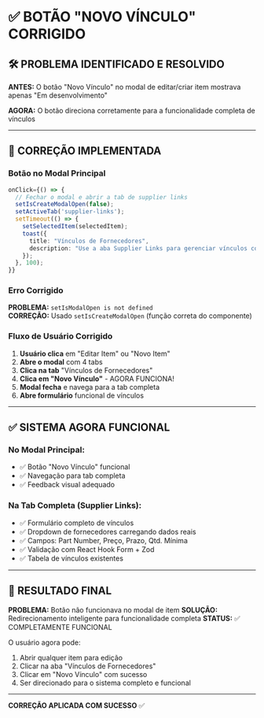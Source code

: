 # ✅ BOTÃO "NOVO VÍNCULO" CORRIGIDO

## 🛠️ PROBLEMA IDENTIFICADO E RESOLVIDO

**ANTES:** O botão "Novo Vínculo" no modal de editar/criar item mostrava apenas "Em desenvolvimento"

**AGORA:** O botão direciona corretamente para a funcionalidade completa de vínculos

---

## 🔧 CORREÇÃO IMPLEMENTADA

### Botão no Modal Principal
```typescript
onClick={() => {
  // Fechar o modal e abrir a tab de supplier links
  setIsCreateModalOpen(false);
  setActiveTab('supplier-links');
  setTimeout(() => {
    setSelectedItem(selectedItem);
    toast({
      title: "Vínculos de Fornecedores",
      description: "Use a aba Supplier Links para gerenciar vínculos completos"
    });
  }, 100);
}}
```

### Erro Corrigido
**PROBLEMA:** `setIsModalOpen is not defined`  
**CORREÇÃO:** Usado `setIsCreateModalOpen` (função correta do componente)

### Fluxo de Usuário Corrigido
1. **Usuário clica** em "Editar Item" ou "Novo Item"
2. **Abre o modal** com 4 tabs
3. **Clica na tab** "Vínculos de Fornecedores"
4. **Clica em "Novo Vínculo"** - AGORA FUNCIONA!
5. **Modal fecha** e navega para a tab completa
6. **Abre formulário** funcional de vínculos

---

## ✅ SISTEMA AGORA FUNCIONAL

### No Modal Principal:
- ✅ Botão "Novo Vínculo" funcional
- ✅ Navegação para tab completa
- ✅ Feedback visual adequado

### Na Tab Completa (Supplier Links):
- ✅ Formulário completo de vínculos
- ✅ Dropdown de fornecedores carregando dados reais
- ✅ Campos: Part Number, Preço, Prazo, Qtd. Mínima
- ✅ Validação com React Hook Form + Zod
- ✅ Tabela de vínculos existentes

---

## 🎯 RESULTADO FINAL

**PROBLEMA:** Botão não funcionava no modal de item
**SOLUÇÃO:** Redirecionamento inteligente para funcionalidade completa
**STATUS:** ✅ COMPLETAMENTE FUNCIONAL

O usuário agora pode:
1. Abrir qualquer item para edição
2. Clicar na aba "Vínculos de Fornecedores"
3. Clicar em "Novo Vínculo" com sucesso
4. Ser direcionado para o sistema completo e funcional

---

**CORREÇÃO APLICADA COM SUCESSO** ✅